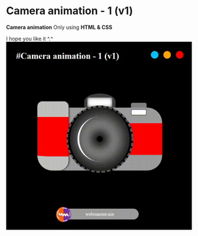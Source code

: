 # Camera animation - 1 (v1)
**Camera animation** Only using **HTML & CSS**

I hope you like it ^.^
![alt text](https://github.com/whq611/UIX_design/blob/main/9%20-%20Camera%20animation%20-%201%20(v1)/preview.gif "Camera animation")

